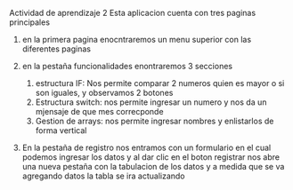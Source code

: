 Actividad de aprendizaje 2
Esta aplicacion cuenta con tres paginas principales
1. en la primera pagina enocntraremos un menu superior con las diferentes paginas
2. en la pestaña funcionalidades enontraremos 3 secciones
    1. estructura IF: Nos permite comparar 2 numeros quien es mayor o si son iguales, y observamos 2 botones
    2. Estructura switch: nos permite ingresar un numero y nos da un mjensaje de que mes correcponde
    3. Gestion de arrays: nos permite ingresar nombres y enlistarlos de forma vertical

3. En la pestaña de registro nos entramos con un formulario en el cual podemos ingresar los datos y al dar clic en el boton registrar nos abre una nueva pestaña con la tabulacion de los datos y a medida que se va agregando datos la tabla se ira actualizando